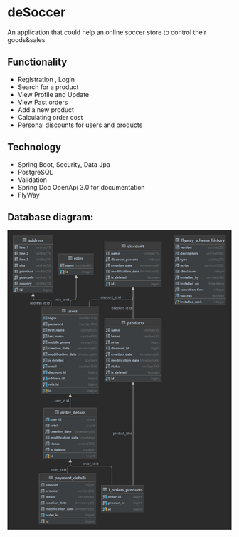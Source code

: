 # deSoccer

An application that could help an online soccer store to control their goods&sales

Functionality
-------------------------
* Registration , Login
* Search for a product
* View Profile and Update
* View Past orders
* Add a new product
* Calculating order cost
* Personal discounts for users and products

Technology
-------------------------
* Spring Boot, Security, Data Jpa
* PostgreSQL
* Validation
* Spring Doc OpenApi 3.0 for documentation
* FlyWay

Database diagram:
-------------------------
![Database diagram](desoccer@localhost.png)

